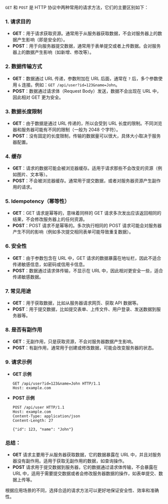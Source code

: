 `GET` 和 `POST` 是 HTTP 协议中两种常用的请求方法，它们的主要区别如下：

### 1. **请求目的**

- **GET**：用于请求获取资源。通常用于从服务器获取数据，不会对服务器上的数据产生影响（即是安全的）。
- **POST**：用于向服务器提交数据，通常用于表单提交或者上传数据。会对服务器上的数据产生影响（如新增、修改等）。

### 2. **数据传输方式**

- **GET**：数据通过 URL 传递，参数附加在 URL 后面，通常在 `?` 后，多个参数使用 `&` 连接。例如：`GET /api/user?id=123&name=John`。
- **POST**：数据通过请求体（Request Body）发送，数据不会出现在 URL 中，因此相对 GET 更为安全。

### 3. **数据长度限制**

- **GET**：由于数据是通过 URL 传递的，所以会受到 URL 长度的限制。不同浏览器和服务器可能有不同的限制（一般为 2048 个字符）。
- **POST**：没有固定的长度限制，传输的数据量可以很大，具体大小取决于服务器配置。

### 4. **缓存**

- **GET**：请求的数据可能会被浏览器缓存。适用于请求那些不会改变的资源（例如图片、文本等）。
- **POST**：不会被浏览器缓存。通常用于提交数据，或者对服务器资源产生副作用的请求。

### 5. **Idempotency（幂等性）**

- **GET**：GET 请求是幂等的，意味着同样的 GET 请求多次发出应该返回相同的结果，不会修改服务器上的任何资源。
- **POST**：POST 请求不是幂等的。多次执行相同的 POST 请求可能会对服务器产生不同的影响（例如多次提交相同表单可能导致重复数据）。

### 6. **安全性**

- **GET**：由于参数包含在 URL 中，GET 请求的数据暴露在地址栏，因此不适合传递敏感信息，如密码或信用卡信息。
- **POST**：数据通过请求体传输，不显示在 URL 中，因此相对更安全一些，适合传递敏感数据。

### 7. **常见用途**

- **GET**：用于获取数据，比如从服务器请求网页、获取 API 数据等。
- **POST**：用于提交数据，比如提交表单、上传文件、用户登录、发送数据到服务器等。

### 8. **是否有副作用**

- **GET**：无副作用，只是获取资源，不会对服务器数据产生影响。
- **POST**：有副作用，通常用于创建或修改数据，可能会改变服务器的状态。

### 9. **请求示例**

- **GET 示例**

  ```http
  GET /api/user?id=123&name=John HTTP/1.1
  Host: example.com
  ```

- **POST 示例**

  ```http
  POST /api/user HTTP/1.1
  Host: example.com
  Content-Type: application/json
  Content-Length: 27
  
  {"id": 123, "name": "John"}
  ```

### 总结：

- **GET** 请求主要用于从服务器获取数据，它的数据暴露在 URL 中，并且对服务器没有副作用。适用于获取无副作用的数据，如查询操作。
- **POST** 请求用于提交数据到服务器，它的数据通过请求体传输，不会暴露在 URL 中，适用于需要提交数据或者会修改服务器数据的操作，如表单提交、数据上传等。

根据应用场景的不同，选择合适的请求方法可以更好地保证安全性、效率和准确性。